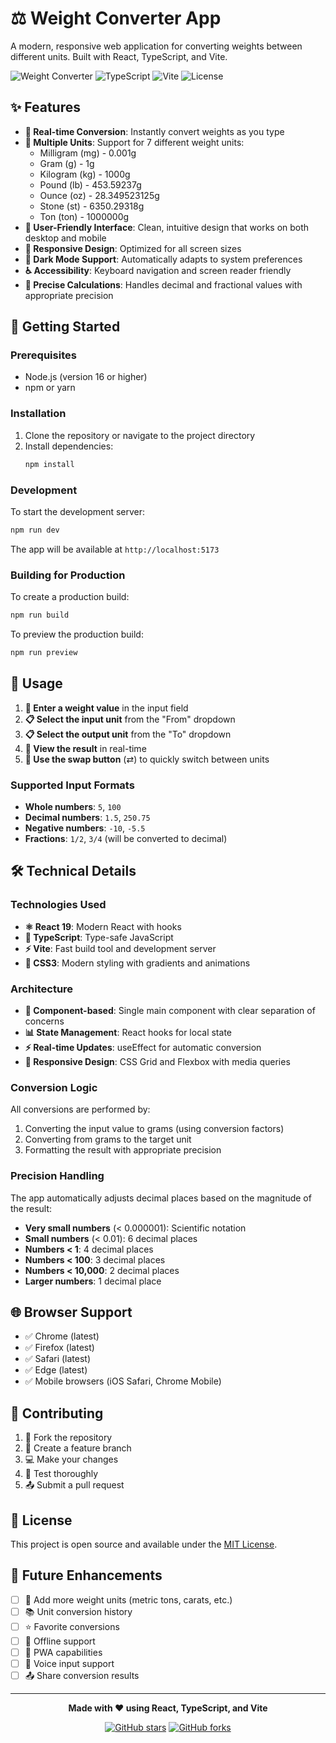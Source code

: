 # ⚖️ Weight Converter App

A modern, responsive web application for converting weights between different units. Built with React, TypeScript, and Vite.

![Weight Converter](https://img.shields.io/badge/React-19-blue?style=for-the-badge&logo=react)
![TypeScript](https://img.shields.io/badge/TypeScript-5.8-blue?style=for-the-badge&logo=typescript)
![Vite](https://img.shields.io/badge/Vite-7.0-yellow?style=for-the-badge&logo=vite)
![License](https://img.shields.io/badge/License-MIT-green?style=for-the-badge)

## ✨ Features

- **🔄 Real-time Conversion**: Instantly convert weights as you type
- **📏 Multiple Units**: Support for 7 different weight units:
  - Milligram (mg) - 0.001g
  - Gram (g) - 1g
  - Kilogram (kg) - 1000g
  - Pound (lb) - 453.59237g
  - Ounce (oz) - 28.349523125g
  - Stone (st) - 6350.29318g
  - Ton (ton) - 1000000g
- **📱 User-Friendly Interface**: Clean, intuitive design that works on both desktop and mobile
- **🎨 Responsive Design**: Optimized for all screen sizes
- **🌙 Dark Mode Support**: Automatically adapts to system preferences
- **♿ Accessibility**: Keyboard navigation and screen reader friendly
- **🎯 Precise Calculations**: Handles decimal and fractional values with appropriate precision

## 🚀 Getting Started

### Prerequisites

- Node.js (version 16 or higher)
- npm or yarn

### Installation

1. Clone the repository or navigate to the project directory
2. Install dependencies:
   ```bash
   npm install
   ```

### Development

To start the development server:

```bash
npm run dev
```

The app will be available at `http://localhost:5173`

### Building for Production

To create a production build:

```bash
npm run build
```

To preview the production build:

```bash
npm run preview
```

## 📖 Usage

1. **📝 Enter a weight value** in the input field
2. **📋 Select the input unit** from the "From" dropdown
3. **📋 Select the output unit** from the "To" dropdown
4. **👀 View the result** in real-time
5. **🔄 Use the swap button** (⇄) to quickly switch between units

### Supported Input Formats

- **Whole numbers**: `5`, `100`
- **Decimal numbers**: `1.5`, `250.75`
- **Negative numbers**: `-10`, `-5.5`
- **Fractions**: `1/2`, `3/4` (will be converted to decimal)

## 🛠️ Technical Details

### Technologies Used

- **⚛️ React 19**: Modern React with hooks
- **📘 TypeScript**: Type-safe JavaScript
- **⚡ Vite**: Fast build tool and development server
- **🎨 CSS3**: Modern styling with gradients and animations

### Architecture

- **🧩 Component-based**: Single main component with clear separation of concerns
- **📊 State Management**: React hooks for local state
- **⚡ Real-time Updates**: useEffect for automatic conversion
- **📱 Responsive Design**: CSS Grid and Flexbox with media queries

### Conversion Logic

All conversions are performed by:
1. Converting the input value to grams (using conversion factors)
2. Converting from grams to the target unit
3. Formatting the result with appropriate precision

### Precision Handling

The app automatically adjusts decimal places based on the magnitude of the result:
- **Very small numbers** (< 0.000001): Scientific notation
- **Small numbers** (< 0.01): 6 decimal places
- **Numbers < 1**: 4 decimal places
- **Numbers < 100**: 3 decimal places
- **Numbers < 10,000**: 2 decimal places
- **Larger numbers**: 1 decimal place

## 🌐 Browser Support

- ✅ Chrome (latest)
- ✅ Firefox (latest)
- ✅ Safari (latest)
- ✅ Edge (latest)
- ✅ Mobile browsers (iOS Safari, Chrome Mobile)

## 🤝 Contributing

1. 🍴 Fork the repository
2. 🌿 Create a feature branch
3. 💻 Make your changes
4. 🧪 Test thoroughly
5. 📤 Submit a pull request

## 📄 License

This project is open source and available under the [MIT License](LICENSE).

## 🔮 Future Enhancements

- [ ] 📏 Add more weight units (metric tons, carats, etc.)
- [ ] 📚 Unit conversion history
- [ ] ⭐ Favorite conversions
- [ ] 📱 Offline support
- [ ] 🔧 PWA capabilities
- [ ] 🎤 Voice input support
- [ ] 📤 Share conversion results

---

<div align="center">

**Made with ❤️ using React, TypeScript, and Vite**

[![GitHub stars](https://img.shields.io/github/stars/yourusername/weight-converter?style=social)](https://github.com/yourusername/weight-converter)
[![GitHub forks](https://img.shields.io/github/forks/yourusername/weight-converter?style=social)](https://github.com/yourusername/weight-converter)

</div>
